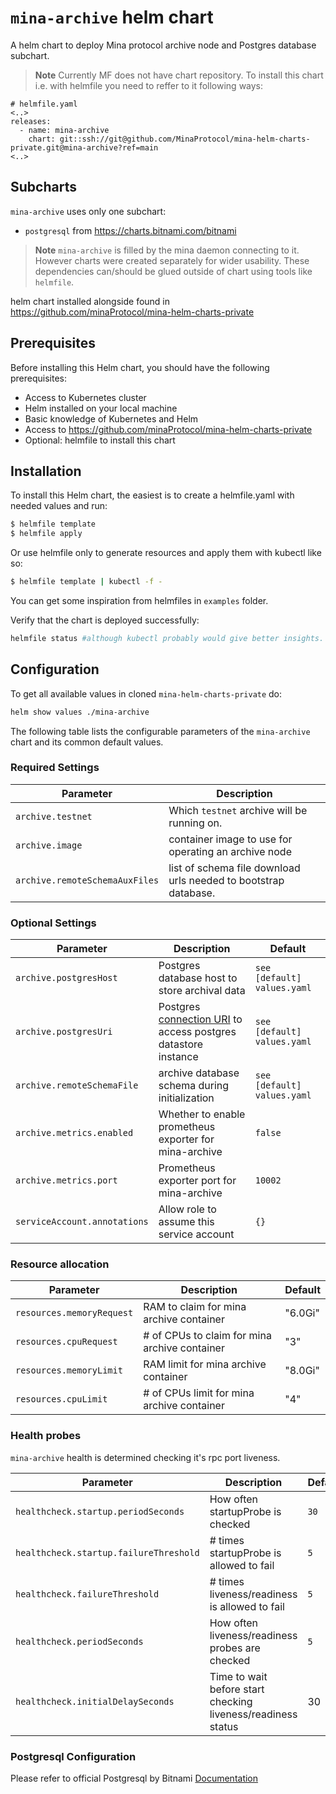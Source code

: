 # `mina-archive` helm chart

A helm chart to deploy Mina protocol archive node and Postgres database subchart.

> **Note** Currently MF does not have chart repository. To install this chart i.e. with helmfile you need to reffer to it following ways:

```console
# helmfile.yaml
<..>
releases:
  - name: mina-archive
    chart: git::ssh://git@github.com/MinaProtocol/mina-helm-charts-private.git@mina-archive?ref=main
<..>
```

## Subcharts

`mina-archive` uses only one subchart:
 - `postgresql` from https://charts.bitnami.com/bitnami

> **Note** `mina-archive` is filled by the mina daemon connecting to it. However charts were created separately for wider usability. These dependencies can/should be glued outside of chart using tools like `helmfile`.

helm chart installed alongside found in https://github.com/minaProtocol/mina-helm-charts-private

## Prerequisites

Before installing this Helm chart, you should have the following prerequisites:

 - Access to Kubernetes cluster
 - Helm installed on your local machine
 - Basic knowledge of Kubernetes and Helm
 - Access to https://github.com/minaProtocol/mina-helm-charts-private
 - Optional: helmfile to install this chart

## Installation

To install this Helm chart, the easiest is to create a helmfile.yaml with needed values and run:
```bash
$ helmfile template
$ helmfile apply
 ```

Or use helmfile only to generate resources and apply them with kubectl like so:

```bash
$ helmfile template | kubectl -f -
```

You can get some inspiration from helmfiles in `examples` folder.

Verify that the chart is deployed successfully:

```bash
helmfile status #although kubectl probably would give better insights.
```

## Configuration

To get all available values in cloned `mina-helm-charts-private` do:

```bash
helm show values ./mina-archive
```

The following table lists the configurable parameters of the `mina-archive` chart and its common default values.

### Required Settings

Parameter | Description
--- | ---
`archive.testnet` | Which `testnet` archive will be running on.
`archive.image` | container image to use for operating an archive node
`archive.remoteSchemaAuxFiles` | list of schema file download urls needed to bootstrap database.

### Optional Settings

Parameter | Description | Default
--- | --- | ---
`archive.postgresHost` | Postgres database host to store archival data | `see [default] values.yaml`
`archive.postgresUri` | Postgres [connection URI](https://www.postgresql.org/docs/current/libpq-connect.html#LIBPQ-CONNSTRING) to access postgres datastore instance | `see [default] values.yaml`
`archive.remoteSchemaFile` | archive database schema during initialization | `see [default] values.yaml`
`archive.metrics.enabled` | Whether to enable prometheus exporter for mina-archive | `false`
`archive.metrics.port` | Prometheus exporter port for mina-archive | `10002`
`serviceAccount.annotations` | Allow role to assume this service account | `{}`

### Resource allocation

Parameter | Description | Default
--- | --- | ---
`resources.memoryRequest` | RAM to claim for mina archive container | "6.0Gi"
`resources.cpuRequest` | # of CPUs to claim for mina archive container | "3"
`resources.memoryLimit` | RAM limit for mina archive container | "8.0Gi"
`resources.cpuLimit` | # of CPUs limit for mina archive container | "4"

### Health probes

`mina-archive` health is determined checking it's rpc port liveness.

Parameter | Description | Default
--- | --- | ---
`healthcheck.startup.periodSeconds` | How often startupProbe is checked | `30`
`healthcheck.startup.failureThreshold` | # times startupProbe is allowed to fail | `5`
`healthcheck.failureThreshold` | # times liveness/readiness is allowed to fail | `5`
`healthcheck.periodSeconds` | How often liveness/readiness probes are checked | `5`
`healthcheck.initialDelaySeconds` | Time to wait before start checking liveness/readiness status | 30

### Postgresql Configuration

Please refer to official Postgresql by Bitnami [Documentation](https://github.com/bitnami/charts/blob/main/bitnami/postgresql/README.md#parameters)
